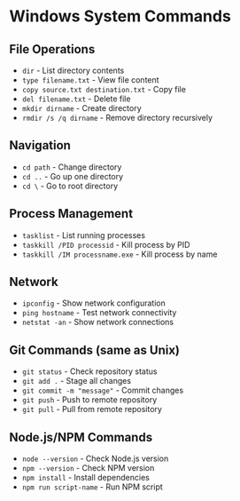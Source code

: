 # Windows System Commands

## File Operations
- `dir` - List directory contents
- `type filename.txt` - View file content
- `copy source.txt destination.txt` - Copy file
- `del filename.txt` - Delete file
- `mkdir dirname` - Create directory
- `rmdir /s /q dirname` - Remove directory recursively

## Navigation
- `cd path` - Change directory
- `cd ..` - Go up one directory
- `cd \` - Go to root directory

## Process Management
- `tasklist` - List running processes
- `taskkill /PID processid` - Kill process by PID
- `taskkill /IM processname.exe` - Kill process by name

## Network
- `ipconfig` - Show network configuration
- `ping hostname` - Test network connectivity
- `netstat -an` - Show network connections

## Git Commands (same as Unix)
- `git status` - Check repository status
- `git add .` - Stage all changes
- `git commit -m "message"` - Commit changes
- `git push` - Push to remote repository
- `git pull` - Pull from remote repository

## Node.js/NPM Commands
- `node --version` - Check Node.js version
- `npm --version` - Check NPM version
- `npm install` - Install dependencies
- `npm run script-name` - Run NPM script